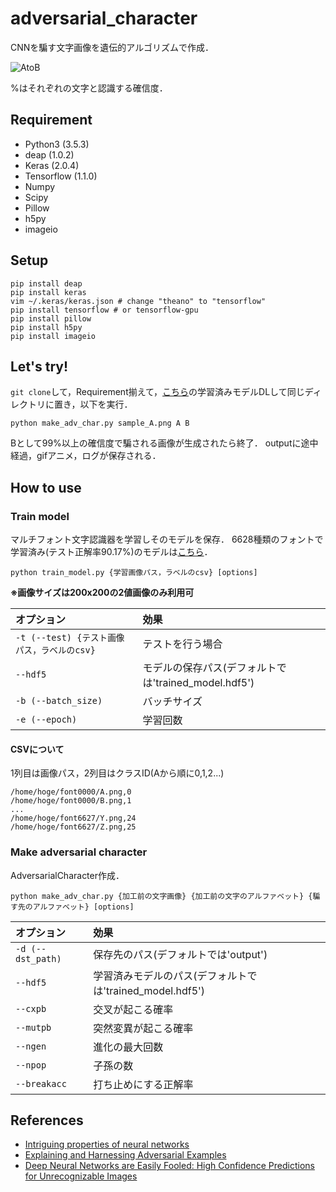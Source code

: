 # adversarial_character
CNNを騙す文字画像を遺伝的アルゴリズムで作成．

![AtoB](https://cloud.githubusercontent.com/assets/20609790/26024576/f64ff666-380e-11e7-9aed-c6bb10ad3caf.gif)

%はそれぞれの文字と認識する確信度．

## Requirement
- Python3 (3.5.3)
- deap (1.0.2)
- Keras (2.0.4)
- Tensorflow (1.1.0)
- Numpy
- Scipy
- Pillow
- h5py
- imageio

## Setup
```
pip install deap
pip install keras
vim ~/.keras/keras.json # change "theano" to "tensorflow"
pip install tensorflow # or tensorflow-gpu
pip install pillow
pip install h5py
pip install imageio
```

## Let's try!
`git clone`して，Requirement揃えて，[こちら](https://drive.google.com/open?id=0B5V3_QYLLB2BSlo3OFZpQy1BZ1U)の学習済みモデルDLして同じディレクトリに置き，以下を実行．
```
python make_adv_char.py sample_A.png A B
```
Bとして99%以上の確信度で騙される画像が生成されたら終了．
outputに途中経過，gifアニメ，ログが保存される．

## How to use
### Train model
マルチフォント文字認識器を学習しそのモデルを保存．
6628種類のフォントで学習済み(テスト正解率90.17%)のモデルは[こちら](https://drive.google.com/open?id=0B5V3_QYLLB2BSlo3OFZpQy1BZ1U)．
```
python train_model.py {学習画像パス，ラベルのcsv} [options]
```

**※画像サイズは200x200の2値画像のみ利用可**

|オプション|効果|
|:-|:-|
|`-t (--test) {テスト画像パス，ラベルのcsv}`|テストを行う場合|
|`--hdf5`|モデルの保存パス(デフォルトでは'trained_model.hdf5')|
|`-b (--batch_size)`|バッチサイズ|
|`-e (--epoch)`|学習回数|

#### CSVについて
1列目は画像パス，2列目はクラスID(Aから順に0,1,2...)
```
/home/hoge/font0000/A.png,0
/home/hoge/font0000/B.png,1
...
/home/hoge/font6627/Y.png,24
/home/hoge/font6627/Z.png,25
```

### Make adversarial character
AdversarialCharacter作成．

```
python make_adv_char.py {加工前の文字画像} {加工前の文字のアルファベット} {騙す先のアルファベット} [options]
```

|オプション|効果|
|:-|:-|
|`-d (--dst_path)`|保存先のパス(デフォルトでは'output')|
|`--hdf5`|学習済みモデルのパス(デフォルトでは'trained_model.hdf5')|
|`--cxpb`|交叉が起こる確率|
|`--mutpb`|突然変異が起こる確率|
|`--ngen`|進化の最大回数|
|`--npop`|子孫の数|
|`--breakacc`|打ち止めにする正解率|

## References
- [Intriguing properties of neural networks](https://arxiv.org/abs/1312.6199)
- [Explaining and Harnessing Adversarial Examples](https://arxiv.org/abs/1412.6572)
- [Deep Neural Networks are Easily Fooled: High Confidence Predictions for Unrecognizable Images](https://arxiv.org/abs/1412.1897)
